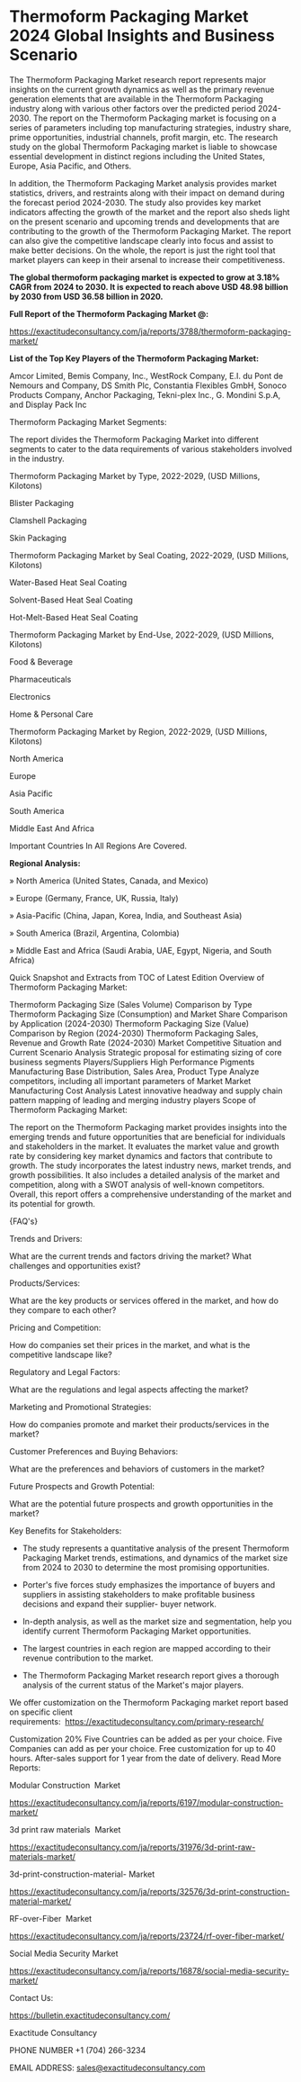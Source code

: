 # Thermoform Packaging Market 2024 Global Insights and Business Scenario

The Thermoform Packaging Market research report represents major insights on the current growth dynamics as well as the primary revenue generation elements that are available in the Thermoform Packaging industry along with various other factors over the predicted period 2024-2030. The report on the Thermoform Packaging market is focusing on a series of parameters including top manufacturing strategies, industry share, prime opportunities, industrial channels, profit margin, etc. The research study on the global Thermoform Packaging market is liable to showcase essential development in distinct regions including the United States, Europe, Asia Pacific, and Others.

In addition, the Thermoform Packaging Market analysis provides market statistics, drivers, and restraints along with their impact on demand during the forecast period 2024-2030. The study also provides key market indicators affecting the growth of the market and the report also sheds light on the present scenario and upcoming trends and developments that are contributing to the growth of the Thermoform Packaging Market. The report can also give the competitive landscape clearly into focus and assist to make better decisions. On the whole, the report is just the right tool that market players can keep in their arsenal to increase their competitiveness.

**The global thermoform packaging market is expected to grow at 3.18% CAGR from 2024 to 2030. It is expected to reach above USD 48.98 billion by 2030 from USD 36.58 billion in 2020.**

**Full Report of the Thermoform Packaging Market @:**

https://exactitudeconsultancy.com/ja/reports/3788/thermoform-packaging-market/

**List of the Top Key Players of the Thermoform Packaging Market:**

Amcor Limited, Bemis Company, Inc., WestRock Company, E.I. du Pont de Nemours and Company, DS Smith Plc, Constantia Flexibles GmbH, Sonoco Products Company, Anchor Packaging, Tekni-plex Inc., G. Mondini S.p.A, and Display Pack Inc

Thermoform Packaging Market Segments:

The report divides the Thermoform Packaging Market into different segments to cater to the data requirements of various stakeholders involved in the industry.

Thermoform Packaging Market by Type, 2022-2029, (USD Millions, Kilotons)

Blister Packaging

Clamshell Packaging

Skin Packaging

Thermoform Packaging Market by Seal Coating, 2022-2029, (USD Millions, Kilotons)

Water-Based Heat Seal Coating

Solvent-Based Heat Seal Coating

Hot-Melt-Based Heat Seal Coating

Thermoform Packaging Market by End-Use, 2022-2029, (USD Millions, Kilotons)

Food & Beverage

Pharmaceuticals

Electronics

Home & Personal Care

Thermoform Packaging Market by Region, 2022-2029, (USD Millions, Kilotons)

North America

Europe

Asia Pacific

South America

Middle East And Africa

Important Countries In All Regions Are Covered.

**Regional Analysis:**

» North America (United States, Canada, and Mexico)

» Europe (Germany, France, UK, Russia, Italy)

» Asia-Pacific (China, Japan, Korea, India, and Southeast Asia)

» South America (Brazil, Argentina, Colombia)

» Middle East and Africa (Saudi Arabia, UAE, Egypt, Nigeria, and South Africa)

Quick Snapshot and Extracts from TOC of Latest Edition Overview of Thermoform Packaging Market:

Thermoform Packaging Size (Sales Volume) Comparison by Type
Thermoform Packaging Size (Consumption) and Market Share Comparison by Application (2024-2030)
Thermoform Packaging Size (Value) Comparison by Region (2024-2030)
Thermoform Packaging Sales, Revenue and Growth Rate (2024-2030)
Market Competitive Situation and Current Scenario Analysis
Strategic proposal for estimating sizing of core business segments
Players/Suppliers High Performance Pigments Manufacturing Base Distribution, Sales Area, Product Type
Analyze competitors, including all important parameters of Market
Market Manufacturing Cost Analysis
Latest innovative headway and supply chain pattern mapping of leading and merging industry players
Scope of Thermoform Packaging Market:

The report on the Thermoform Packaging market provides insights into the emerging trends and future opportunities that are beneficial for individuals and stakeholders in the market.
It evaluates the market value and growth rate by considering key market dynamics and factors that contribute to growth.
The study incorporates the latest industry news, market trends, and growth possibilities.
It also includes a detailed analysis of the market and competition, along with a SWOT analysis of well-known competitors.
Overall, this report offers a comprehensive understanding of the market and its potential for growth.

{FAQ's}

Trends and Drivers:

What are the current trends and factors driving the market? What challenges and opportunities exist?

Products/Services:

What are the key products or services offered in the market, and how do they compare to each other?

Pricing and Competition:

How do companies set their prices in the market, and what is the competitive landscape like?

Regulatory and Legal Factors:

What are the regulations and legal aspects affecting the market?

Marketing and Promotional Strategies:

How do companies promote and market their products/services in the market?

Customer Preferences and Buying Behaviors:

What are the preferences and behaviors of customers in the market?

Future Prospects and Growth Potential:

What are the potential future prospects and growth opportunities in the market?

Key Benefits for Stakeholders:

- The study represents a quantitative analysis of the present Thermoform Packaging Market trends, estimations, and dynamics of the market size from 2024 to 2030 to determine the most promising opportunities.

- Porter's five forces study emphasizes the importance of buyers and suppliers in assisting stakeholders to make profitable business decisions and expand their supplier- buyer network.

- In-depth analysis, as well as the market size and segmentation, help you identify current Thermoform Packaging Market opportunities.

- The largest countries in each region are mapped according to their revenue contribution to the market.

- The Thermoform Packaging Market research report gives a thorough analysis of the current status of the Market's major players.

We offer customization on the Thermoform Packaging market report based on specific client requirements:  https://exactitudeconsultancy.com/primary-research/

Customization 20%
Five Countries can be added as per your choice.
Five Companies can add as per your choice.
Free customization for up to 40 hours.
After-sales support for 1 year from the date of delivery.
Read More Reports:

Modular Construction  Market

https://exactitudeconsultancy.com/ja/reports/6197/modular-construction-market/

3d print raw materials  Market

https://exactitudeconsultancy.com/ja/reports/31976/3d-print-raw-materials-market/

3d-print-construction-material- Market

https://exactitudeconsultancy.com/ja/reports/32576/3d-print-construction-material-market/

RF-over-Fiber  Market

https://exactitudeconsultancy.com/ja/reports/23724/rf-over-fiber-market/

Social Media Security Market

https://exactitudeconsultancy.com/ja/reports/16878/social-media-security-market/

Contact Us:

https://bulletin.exactitudeconsultancy.com/

Exactitude Consultancy

PHONE NUMBER +1 (704) 266-3234

EMAIL ADDRESS: sales@exactitudeconsultancy.com

